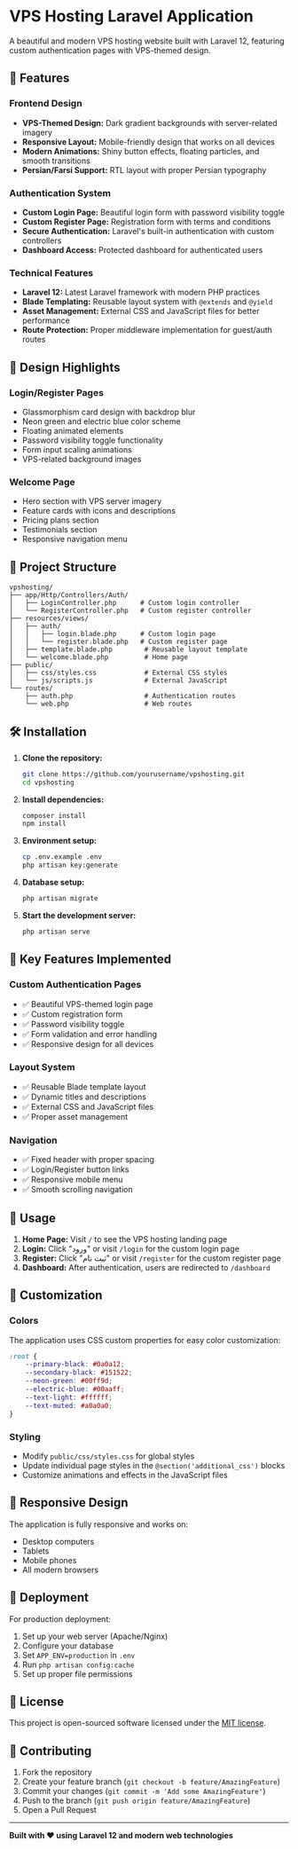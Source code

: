 # VPS Hosting Laravel Application

A beautiful and modern VPS hosting website built with Laravel 12, featuring custom authentication pages with VPS-themed design.

## 🚀 Features

### **Frontend Design**
- **VPS-Themed Design:** Dark gradient backgrounds with server-related imagery
- **Responsive Layout:** Mobile-friendly design that works on all devices
- **Modern Animations:** Shiny button effects, floating particles, and smooth transitions
- **Persian/Farsi Support:** RTL layout with proper Persian typography

### **Authentication System**
- **Custom Login Page:** Beautiful login form with password visibility toggle
- **Custom Register Page:** Registration form with terms and conditions
- **Secure Authentication:** Laravel's built-in authentication with custom controllers
- **Dashboard Access:** Protected dashboard for authenticated users

### **Technical Features**
- **Laravel 12:** Latest Laravel framework with modern PHP practices
- **Blade Templating:** Reusable layout system with `@extends` and `@yield`
- **Asset Management:** External CSS and JavaScript files for better performance
- **Route Protection:** Proper middleware implementation for guest/auth routes

## 🎨 Design Highlights

### **Login/Register Pages**
- Glassmorphism card design with backdrop blur
- Neon green and electric blue color scheme
- Floating animated elements
- Password visibility toggle functionality
- Form input scaling animations
- VPS-related background images

### **Welcome Page**
- Hero section with VPS server imagery
- Feature cards with icons and descriptions
- Pricing plans section
- Testimonials section
- Responsive navigation menu

## 📁 Project Structure

```
vpshosting/
├── app/Http/Controllers/Auth/
│   ├── LoginController.php      # Custom login controller
│   └── RegisterController.php   # Custom register controller
├── resources/views/
│   ├── auth/
│   │   ├── login.blade.php      # Custom login page
│   │   └── register.blade.php   # Custom register page
│   ├── template.blade.php        # Reusable layout template
│   └── welcome.blade.php         # Home page
├── public/
│   ├── css/styles.css            # External CSS styles
│   └── js/scripts.js             # External JavaScript
└── routes/
    ├── auth.php                  # Authentication routes
    └── web.php                   # Web routes
```

## 🛠️ Installation

1. **Clone the repository:**
   ```bash
   git clone https://github.com/yourusername/vpshosting.git
   cd vpshosting
   ```

2. **Install dependencies:**
   ```bash
   composer install
   npm install
   ```

3. **Environment setup:**
   ```bash
   cp .env.example .env
   php artisan key:generate
   ```

4. **Database setup:**
   ```bash
   php artisan migrate
   ```

5. **Start the development server:**
   ```bash
   php artisan serve
   ```

## 🌟 Key Features Implemented

### **Custom Authentication Pages**
- ✅ Beautiful VPS-themed login page
- ✅ Custom registration form
- ✅ Password visibility toggle
- ✅ Form validation and error handling
- ✅ Responsive design for all devices

### **Layout System**
- ✅ Reusable Blade template layout
- ✅ Dynamic titles and descriptions
- ✅ External CSS and JavaScript files
- ✅ Proper asset management

### **Navigation**
- ✅ Fixed header with proper spacing
- ✅ Login/Register button links
- ✅ Responsive mobile menu
- ✅ Smooth scrolling navigation

## 🎯 Usage

1. **Home Page:** Visit `/` to see the VPS hosting landing page
2. **Login:** Click "ورود" or visit `/login` for the custom login page
3. **Register:** Click "ثبت نام" or visit `/register` for the custom register page
4. **Dashboard:** After authentication, users are redirected to `/dashboard`

## 🔧 Customization

### **Colors**
The application uses CSS custom properties for easy color customization:
```css
:root {
    --primary-black: #0a0a12;
    --secondary-black: #151522;
    --neon-green: #00ff9d;
    --electric-blue: #00aaff;
    --text-light: #ffffff;
    --text-muted: #a0a0a0;
}
```

### **Styling**
- Modify `public/css/styles.css` for global styles
- Update individual page styles in the `@section('additional_css')` blocks
- Customize animations and effects in the JavaScript files

## 📱 Responsive Design

The application is fully responsive and works on:
- Desktop computers
- Tablets
- Mobile phones
- All modern browsers

## 🚀 Deployment

For production deployment:
1. Set up your web server (Apache/Nginx)
2. Configure your database
3. Set `APP_ENV=production` in `.env`
4. Run `php artisan config:cache`
5. Set up proper file permissions

## 📄 License

This project is open-sourced software licensed under the [MIT license](https://opensource.org/licenses/MIT).

## 🤝 Contributing

1. Fork the repository
2. Create your feature branch (`git checkout -b feature/AmazingFeature`)
3. Commit your changes (`git commit -m 'Add some AmazingFeature'`)
4. Push to the branch (`git push origin feature/AmazingFeature`)
5. Open a Pull Request

---

**Built with ❤️ using Laravel 12 and modern web technologies**
